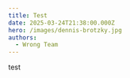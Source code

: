 ```yaml
---
title: Test
date: 2025-03-24T21:38:00.000Z
hero: /images/dennis-brotzky.jpg
authors:
  - Wrong Team
---
```

test
